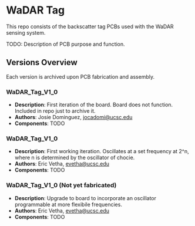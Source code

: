 # WaDAR Tag

This repo consists of the backscatter tag PCBs used with the WaDAR sensing system.

TODO: Description of PCB purpose and function.

## Versions Overview

Each version is archived upon PCB fabrication and assembly.

### WaDAR_Tag_V1_0
- **Description**: First iteration of the board. Board does not function. Included in repo just to archive it.
- **Authors**: Josie Dominguez, jocadomi@ucsc.edu
- **Components**: TODO

### WaDAR_Tag_V1_0
- **Description**: First working iteration. Oscillates at a set frequency at 2^n, where n is determined by the oscillator of chocie.
- **Authors**: Eric Vetha, evetha@ucsc.edu
- **Components**: TODO

### WaDAR_Tag_V1_0 (Not yet fabricated)
- **Description**: Upgrade to board to incorporate an oscillator programmable at more flexibile frequencies.
- **Authors**: Eric Vetha, evetha@ucsc.edu
- **Components**: TODO